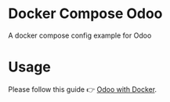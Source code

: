 # Docker Compose Odoo
A docker compose config example for Odoo

# Usage
Please follow this guide 👉 [Odoo with Docker](https://ruterly.com/2019/05/01/Odoo-with-Docker/).

